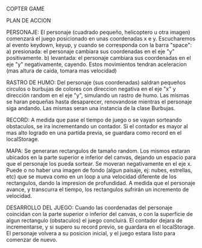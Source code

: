 COPTER GAME

PLAN DE ACCION

PERSONAJE:
El personaje (cuadrado pequeño, helicoptero u otra imagen) comenzará el juego posicionado en unas coordenadas x e y.
Escucharemos al evento keydown, keyup, y cuando se corresponda con la barra "space":
a) presionada: el personaje cambiara sus coordenadas en el eje "y" positivamente.
b) levantada: el personaje cambiara sus coordenadas en el eje "y" negativamente, cayendo.
Estos movimientos tendran aceleracion (mas altura de caida, tomara mas velocidad)

RASTRO DE HUMO:
Del personaje (sus coordenadas) saldran pequeños circulos o burbujas de colores con direccion negativa en el eje "x"
y dirección random en el eje "y", simulando un rastro de humo. Las mismas se haran pequeñas hasta desaparecer, renovandose
mientras el personaje siga andando.
Las mismas seran una instancia de la clase Burbujas.

RECORD:
A medida que pase el tiempo de juego o se vayan sorteando obstaculos, se ira incrementando un contador. Si el contador
es mayor al mas alto logrado en una partida previa, se guardara como record en el localStorage.

MAPA:
Se generaran rectangulos de tamaño random. Los mismos estaran ubicados en la parte superior e inferior del canvas, dejando
un espacio para que el personaje los pueda sortear. Se moveran negativamente en el eje x.
Puede o no haber una imagen de fondo (algun paisaje, ej: nubes, estrellas, etc) que se mueva como en un loop a
una velocidad diferente de los rectangulos, dando la impresion de profundidad.
A medida que el personaje avance, y transcurra el tiempo, los rectangulos sufrirán un incremento de velocidad.

DESARROLLO DEL JUEGO:
Cuando las coordenadas del personaje coincidan con la parte superior o inferior del canvas, o con la superficie de algun
rectangulo (obstaculos) el juego concluirá. El contador dejara de incrementarse, y si supero su record previo, se guardara
en el localStorage.
El personaje volvera a su posicion inicial, y el juego estara listo para comenzar de nuevo.
